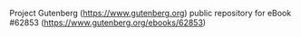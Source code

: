 Project Gutenberg (https://www.gutenberg.org) public repository for eBook #62853 (https://www.gutenberg.org/ebooks/62853)
